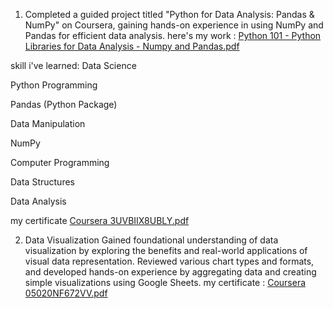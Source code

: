 1) Completed a guided project titled "Python for Data Analysis: Pandas & NumPy" on Coursera, gaining hands-on experience in using NumPy and Pandas for efficient data analysis.
here's my work : [Python 101 - Python Libraries for Data Analysis - Numpy and Pandas.pdf](https://github.com/user-attachments/files/21461081/Python.101.-.Python.Libraries.for.Data.Analysis.-.Numpy.and.Pandas.pdf)

skill i've  learned: 
Data Science

Python Programming

Pandas (Python Package)

Data Manipulation

NumPy

Computer Programming

Data Structures

Data Analysis


my certificate [Coursera 3UVBIIX8UBLY.pdf](https://github.com/user-attachments/files/21461082/Coursera.3UVBIIX8UBLY.pdf)


2) Data Visualization 
Gained foundational understanding of data visualization by exploring the benefits and real-world applications of visual data representation. Reviewed various chart types and formats, and developed hands-on experience by aggregating data and creating simple visualizations using Google Sheets.
my certificate : 
[Coursera 05020NF672VV.pdf](https://github.com/user-attachments/files/21461165/Coursera.05020NF672VV.pdf)
